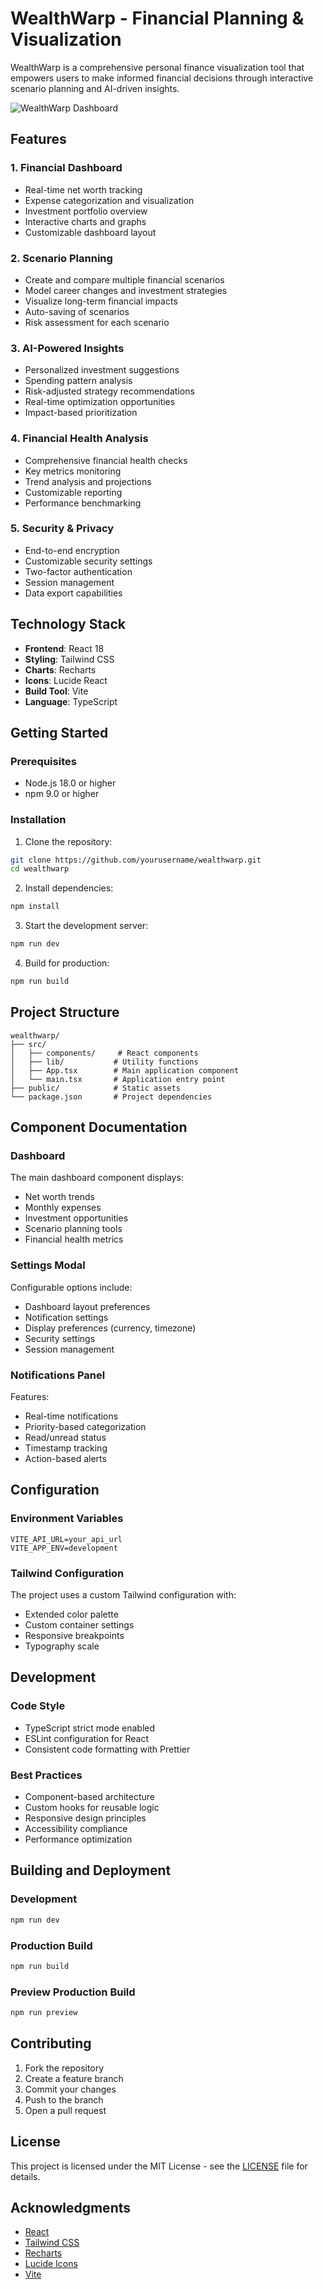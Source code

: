 # WealthWarp - Financial Planning & Visualization

WealthWarp is a comprehensive personal finance visualization tool that empowers users to make informed financial decisions through interactive scenario planning and AI-driven insights.

![WealthWarp Dashboard](https://images.unsplash.com/photo-1611974789855-9c2a0a7236a3?auto=format&fit=crop&q=80&w=1200)

## Features

### 1. Financial Dashboard
- Real-time net worth tracking
- Expense categorization and visualization
- Investment portfolio overview
- Interactive charts and graphs
- Customizable dashboard layout

### 2. Scenario Planning
- Create and compare multiple financial scenarios
- Model career changes and investment strategies
- Visualize long-term financial impacts
- Auto-saving of scenarios
- Risk assessment for each scenario

### 3. AI-Powered Insights
- Personalized investment suggestions
- Spending pattern analysis
- Risk-adjusted strategy recommendations
- Real-time optimization opportunities
- Impact-based prioritization

### 4. Financial Health Analysis
- Comprehensive financial health checks
- Key metrics monitoring
- Trend analysis and projections
- Customizable reporting
- Performance benchmarking

### 5. Security & Privacy
- End-to-end encryption
- Customizable security settings
- Two-factor authentication
- Session management
- Data export capabilities

## Technology Stack

- **Frontend**: React 18
- **Styling**: Tailwind CSS
- **Charts**: Recharts
- **Icons**: Lucide React
- **Build Tool**: Vite
- **Language**: TypeScript

## Getting Started

### Prerequisites

- Node.js 18.0 or higher
- npm 9.0 or higher

### Installation

1. Clone the repository:
```bash
git clone https://github.com/yourusername/wealthwarp.git
cd wealthwarp
```

2. Install dependencies:
```bash
npm install
```

3. Start the development server:
```bash
npm run dev
```

4. Build for production:
```bash
npm run build
```

## Project Structure

```
wealthwarp/
├── src/
│   ├── components/     # React components
│   ├── lib/           # Utility functions
│   ├── App.tsx        # Main application component
│   └── main.tsx       # Application entry point
├── public/            # Static assets
└── package.json       # Project dependencies
```

## Component Documentation

### Dashboard
The main dashboard component displays:
- Net worth trends
- Monthly expenses
- Investment opportunities
- Scenario planning tools
- Financial health metrics

### Settings Modal
Configurable options include:
- Dashboard layout preferences
- Notification settings
- Display preferences (currency, timezone)
- Security settings
- Session management

### Notifications Panel
Features:
- Real-time notifications
- Priority-based categorization
- Read/unread status
- Timestamp tracking
- Action-based alerts

## Configuration

### Environment Variables
```env
VITE_API_URL=your_api_url
VITE_APP_ENV=development
```

### Tailwind Configuration
The project uses a custom Tailwind configuration with:
- Extended color palette
- Custom container settings
- Responsive breakpoints
- Typography scale

## Development

### Code Style
- TypeScript strict mode enabled
- ESLint configuration for React
- Consistent code formatting with Prettier

### Best Practices
- Component-based architecture
- Custom hooks for reusable logic
- Responsive design principles
- Accessibility compliance
- Performance optimization

## Building and Deployment

### Development
```bash
npm run dev
```

### Production Build
```bash
npm run build
```

### Preview Production Build
```bash
npm run preview
```

## Contributing

1. Fork the repository
2. Create a feature branch
3. Commit your changes
4. Push to the branch
5. Open a pull request

## License

This project is licensed under the MIT License - see the [LICENSE](LICENSE) file for details.

## Acknowledgments

- [React](https://reactjs.org/)
- [Tailwind CSS](https://tailwindcss.com/)
- [Recharts](https://recharts.org/)
- [Lucide Icons](https://lucide.dev/)
- [Vite](https://vitejs.dev/)
